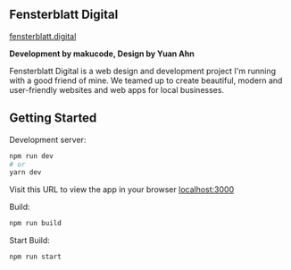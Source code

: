## Fensterblatt Digital

[fensterblatt.digital](https://fensterblatt.digital/)

**Development by makucode, Design by Yuan Ahn**

Fensterblatt Digital is a web design and development project I'm running with a good friend of mine. We teamed up to create beautiful, modern and user-friendly websites and web apps for local businesses.

## Getting Started

Development server:

```bash
npm run dev
# or
yarn dev
```

Visit this URL to view the app in your browser [localhost:3000](http://localhost:3000/)

Build:

```bash
npm run build
```

Start Build:

```bash
npm run start
```
